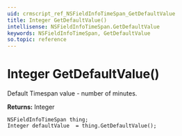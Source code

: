 ```yaml
---
uid: crmscript_ref_NSFieldInfoTimeSpan_GetDefaultValue
title: Integer GetDefaultValue()
intellisense: NSFieldInfoTimeSpan.GetDefaultValue
keywords: NSFieldInfoTimeSpan, GetDefaultValue
so.topic: reference
---
```


# Integer GetDefaultValue()

Default Timespan value - number of minutes.

**Returns:** Integer

```crmscript
NSFieldInfoTimeSpan thing;
Integer defaultValue  = thing.GetDefaultValue();
```

